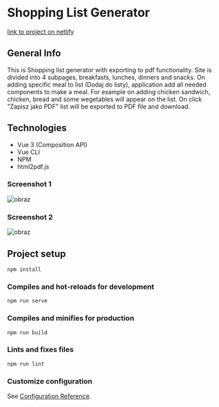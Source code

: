 # Shopping List Generator

[link to project on netlify](https://shoppinglistgnrtr.netlify.app)

## General Info

This is Shopping list generator with exporting to pdf functionality.
Site is divided into 4 subpages, breakfasts, lunches, dinners and snacks.
On adding specific meal to list (Dodaj do listy), application add all needed components to make a meal.
For example on adding chicken sandwich, chicken, bread and some wegetables will appear on the list.
On click "Zapisz jako PDF" list will be exported to PDF file and download.

## Technologies
* Vue 3 (Composition API)
* Vue CLI
* NPM
* html2pdf.js

### Screenshot 1
![obraz](https://user-images.githubusercontent.com/71273681/216972736-8c4bc620-bc37-4a0d-9a10-5c62fa8b209b.png)

### Screenshot 2
![obraz](https://user-images.githubusercontent.com/71273681/216972796-86ea9bb7-4924-4d3d-b95b-afc3186f6a85.png)




## Project setup
```
npm install
```

### Compiles and hot-reloads for development
```
npm run serve
```

### Compiles and minifies for production
```
npm run build
```

### Lints and fixes files
```
npm run lint
```

### Customize configuration
See [Configuration Reference](https://cli.vuejs.org/config/).
